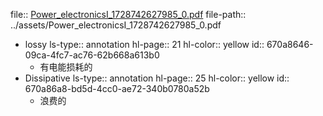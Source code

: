 file:: [Power_electronicsⅠ_1728742627985_0.pdf](../assets/Power_electronicsⅠ_1728742627985_0.pdf)
file-path:: ../assets/Power_electronicsⅠ_1728742627985_0.pdf

- lossy
  ls-type:: annotation
  hl-page:: 21
  hl-color:: yellow
  id:: 670a8646-09ca-4fc7-ac76-62b668a613b0
	- 有电能损耗的
- Dissipative
  ls-type:: annotation
  hl-page:: 25
  hl-color:: yellow
  id:: 670a86a8-bd5d-4cc0-ae72-340b0780a52b
	- 浪费的